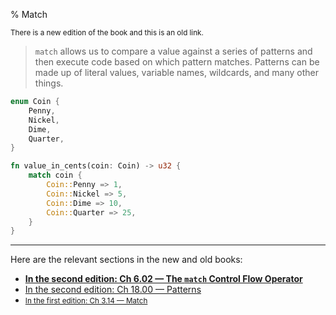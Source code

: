 % Match

<small>There is a new edition of the book and this is an old link.</small>

> `match` allows us to compare a value against a series of patterns and then execute code based on which pattern matches.
> Patterns can be made up of literal values, variable names, wildcards, and many other things.

```rust
enum Coin {
    Penny,
    Nickel,
    Dime,
    Quarter,
}

fn value_in_cents(coin: Coin) -> u32 {
    match coin {
        Coin::Penny => 1,
        Coin::Nickel => 5,
        Coin::Dime => 10,
        Coin::Quarter => 25,
    }
}
```

---

Here are the relevant sections in the new and old books:

* **[In the second edition: Ch 6.02 — The `match` Control Flow Operator][2]**
* [In the second edition: Ch 18.00 — Patterns][3]
* <small>[In the first edition: Ch 3.14 — Match][1]</small>


[1]: first-edition/match.html
[2]: second-edition/ch06-02-match.html
[3]: second-edition/ch18-00-patterns.html

